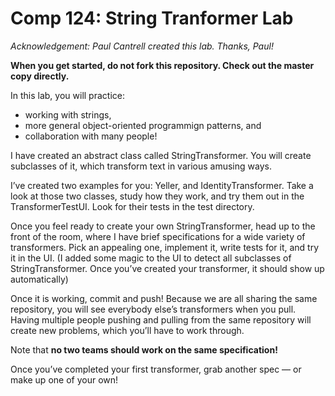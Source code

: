 Comp 124: String Tranformer Lab
====
*Acknowledgement: Paul Cantrell created this lab. Thanks, Paul!*

**When you get started, do not fork this repository. Check out the master copy directly.**

In this lab, you will practice:

  - working with strings,
  - more general object-oriented programmign patterns, and
  - collaboration with many people!

I have created an abstract class called StringTransformer. You will create subclasses of it, which transform text in various amusing ways. 

I’ve created two examples for you: Yeller, and IdentityTransformer. Take a look at those two classes, study how they work, and try them out in the TransformerTestUI. Look for their tests in the test directory.

Once you feel ready to create your own StringTransformer, head up to the front of the room, where I have brief specifications for a wide variety of transformers. Pick an appealing one, implement it, write tests for it, and try it in the UI. (I added some magic to the UI to detect all subclasses of StringTransformer. Once you’ve created your transformer, it should show up automatically)

Once it is working, commit and push! Because we are all sharing the same repository, you will see everybody else’s transformers when you pull. Having multiple people pushing and pulling from the same repository will create new problems, which you’ll have to work through.

Note that **no two teams should work on the same specification!**

Once you’ve completed your first transformer, grab another spec — or make up one of your own!
